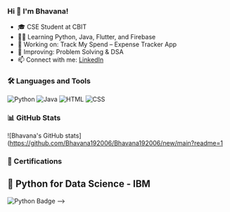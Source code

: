 ### Hi 👋 I'm Bhavana!
- 🎓 CSE Student at CBIT
- 👩‍💻 Learning Python, Java, Flutter, and Firebase
- 🔭 Working on: Track My Spend – Expense Tracker App
- 🌱 Improving: Problem Solving & DSA
- 📫 Connect with me: [LinkedIn](https://www.linkedin.com/in/bhavana-kummari-1179a4340)

### 🛠️ Languages and Tools
![Python](https://img.shields.io/badge/Python-blue)
![Java](https://img.shields.io/badge/Java-orange)
![HTML](https://img.shields.io/badge/HTML-red)
![CSS](https://img.shields.io/badge/CSS-blue)

### 📊 GitHub Stats
![Bhavana's GitHub stats](https://github.com/Bhavana192006/Bhavana192006/new/main?readme=1

### 📜 Certifications
## 🥇 Python for Data Science - IBM
![Python Badge](<img width="1080" height="1080" alt="python-for-data-science" src="https://github.com/user-attachments/assets/58df7456-5de1-4520-94a3-8d53da1898c3" />
)
-->
